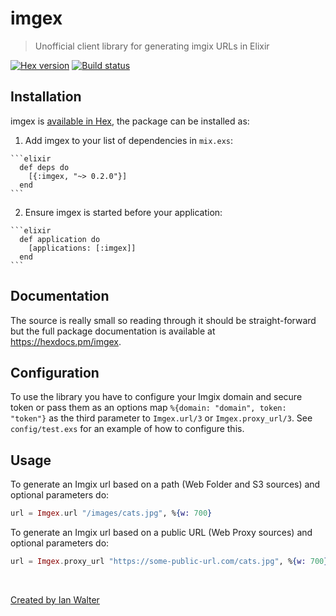 # imgex
> Unofficial client library for generating imgix URLs in Elixir

[![Hex version][hex-image]][hex-url]
[![Build status][build-image]][build-url]

## Installation

imgex is [available in Hex](https://hex.pm/packages/imgex), the package can be
installed as:

  1. Add imgex to your list of dependencies in `mix.exs`:

    ```elixir
      def deps do
        [{:imgex, "~> 0.2.0"}]
      end
    ```

  2. Ensure imgex is started before your application:

    ```elixir
      def application do
        [applications: [:imgex]]
      end
    ```

## Documentation

The source is really small so reading through it should be straight-forward but
the full package documentation is available at https://hexdocs.pm/imgex.

## Configuration

To use the library you have to configure your Imgix domain and secure token or
pass them as an options map `%{domain: "domain", token: "token"}` as the
third parameter to `Imgex.url/3` or `Imgex.proxy_url/3`.
See `config/test.exs` for an example of how to configure this.

## Usage

To generate an Imgix url based on a path (Web Folder and S3 sources) and
optional parameters do:

```elixir
url = Imgex.url "/images/cats.jpg", %{w: 700}
```

To generate an Imgix url based on a public URL (Web Proxy sources) and optional
parameters do:

```elixir
url = Imgex.proxy_url "https://some-public-url.com/cats.jpg", %{w: 700}
```

&nbsp;

[Created by Ian Walter](https://ianwalter.dev)

[hex-image]: https://img.shields.io/hexpm/v/imgex.svg
[hex-url]: https://hex.pm/packages/imgex
[build-image]: https://gitlab.recursive.run/ianwalter/imgex/badges/master/pipeline.svg
[build-url]: https://gitlab.recursive.run/ianwalter/imgex/pipelines
